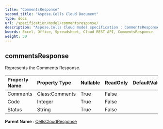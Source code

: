 ```yaml
---
title: "CommentsResponse"
second_title: "Aspose.Cells Cloud Document"
type: docs
url: /specification/model/commentsresponse/
description: "Aspose.Cells Cloud model specification : CommentsResponse. Effortlessly handle Excel and other spreadsheet documents with features like opening, generating, editing, splitting, merging, comparing, and converting."
kwords: Excel, Office, Spreadsheet, Cloud REST API, CommentsResponse
weight: 50
---
```


## **commentsResponse**

Represents the Comments Response. 

| Property Name | Property Type | Nullable |  ReadOnly | DefaultValue | Description | 
| :- | :- | :- |:- |  :- | :- |
| Comments | Class:Comments | True |  False |  |  |  
| Code | Integer | True |  False |  |  |  
| Status | String | True |  False |  |  |  

**Parent Name** : [CellsCloudResponse](/specification/model/cellscloudresponse)

